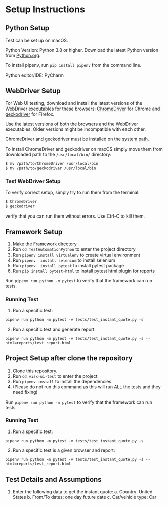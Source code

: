 # Setup Instructions

## Python Setup

Test can be set up on macOS.

Python Version: Python 3.8 or higher.
Download the latest Python version from [Python.org](https://www.python.org/downloads/).

To install pipenv, run `pip install pipenv` from the command line.

Python editor/IDE: PyCharm

## WebDriver Setup

For Web UI testing, download and install the latest versions of the WebDriver executables
for these browsers: [ChromeDriver](https://sites.google.com/a/chromium.org/chromedriver/) for Chrome
and [geckodriver](https://github.com/mozilla/geckodriver/releases) for Firefox.

Use the latest versions of both the browsers and the WebDriver executables.
Older versions might be incompatible with each other.

ChromeDriver and geckodriver must be installed on the
[system path](https://en.wikipedia.org/wiki/PATH_(variable)).


To install ChromeDriver and geckodriver on macOS
simply move them from downloaded path to the `/usr/local/bin/` directory:

```bash
$ mv /path/to/ChromeDriver /usr/local/bin
$ mv /path/to/geckodriver /usr/local/bin
```

### Test WebDriver Setup

To verify correct setup, simply try to run them from the terminal:

```bash
$ ChromeDriver
$ geckodriver
```

verify that you can run them without errors.
Use Ctrl-C to kill them.

## Framework Setup
1. Make the Framework directory
2. Run `cd TestAutomationPython` to enter the project directory
3. Run `pipenv install virtualenv` to create virtual environment
4. Run `pipenv  install selenium` to install selenium
5. Run `pipenv  install pytest` to install pytest package
6. Run `pip install pytest-html` to install pytest html plugin for reports


Run `pipenv run python -m pytest` to verify that the framework can run tests.

### Running Test
1. Run a specific test:
```
pipenv run python -m pytest -v tests/test_instant_quote.py -s
```
2. Run a specific test  and generate report:
```
pipenv run python -m pytest -v tests/test_instant_quote.py -s --html=reports/test_report.html
```

## Project Setup after clone the repository

1. Clone this repository.
2. Run `cd visx-ui-test` to enter the project.
3. Run `pipenv install` to install the dependencies.
4. (Please do not run this command as this will run ALL the tests and they need fixing)

Run `pipenv run python -m pytest` to verify that the framework can run tests.

### Running Test
1. Run a specific test:
```
pipenv run python -m pytest -v tests/test_instant_quote.py -s
```
2. Run a specific test is a given browser and report:
```
pipenv run python -m pytest -v tests/test_instant_quote.py -s --html=reports/test_report.html
```



## Test Details and Assumptions
1. Enter the following data to get the instant quote:
    a. Country: United States
    b. From/To dates: one day future date
    c. Car/vehicle type: Car



